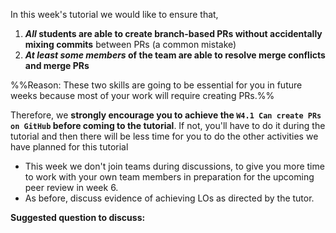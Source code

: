 <tip-box type="important"> 

In this week's tutorial we would like to ensure that,
1. **_All_ students are able to create branch-based PRs without accidentally mixing commits** between PRs (a common mistake)
2. **_At least some members_ of the team are able to resolve merge conflicts and merge PRs**

%%Reason: These two skills are going to be essential for you in future weeks because most of your work will require creating PRs.%%

Therefore, we **strongly encourage you to achieve the `W4.1 Can create PRs on GitHub` before coming to the tutorial**. If not, you'll have to do it during the tutorial and then there will be less time for you to do the other activities we have planned for this tutorial

</tip-box>


* This week we don't join teams during discussions, to give you more time to work with your own team members in preparation for the upcoming peer review in week 6.
* As before, discuss evidence of achieving LOs as directed by the tutor.

**Suggested question to discuss:**

<include src="../../book/modeling/modelingStructures/classDiagramsBasic/q-essay-explainClassDiagram.md" />
<include src="../../book/uml/classDiagrams/combine/basic/q-essay-objectDiagramsForClassDiagram.md" />